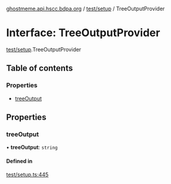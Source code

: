 [ghostmeme.api.hscc.bdpa.org][1] / [test/setup][2] / TreeOutputProvider

# Interface: TreeOutputProvider

[test/setup][2].TreeOutputProvider

## Table of contents

### Properties

- [treeOutput][3]

## Properties

### treeOutput

• **treeOutput**: `string`

#### Defined in

[test/setup.ts:445][4]

[1]: ../README.md
[2]: ../modules/test_setup.md
[3]: test_setup.treeoutputprovider.md#treeoutput
[4]:
  https://github.com/nhscc/ghostmeme.api.hscc.bdpa.org/blob/bc222b4/test/setup.ts#L445
